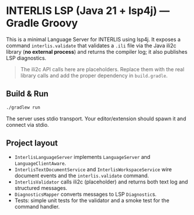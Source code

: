 # INTERLIS LSP (Java 21 + lsp4j) — Gradle Groovy

This is a minimal Language Server for INTERLIS using lsp4j. It exposes a command
`interlis.validate` that validates a `.ili` file via the Java ili2c library
(**no external process**) and returns the compiler log; it also publishes LSP diagnostics.

> The ili2c API calls here are placeholders. Replace them with the real library calls and add the proper dependency in `build.gradle`.

## Build & Run

```bash
./gradlew run
```

The server uses stdio transport. Your editor/extension should spawn it and connect via stdio.

## Project layout

- `InterlisLanguageServer` implements `LanguageServer` and `LanguageClientAware`.
- `InterlisTextDocumentService` and `InterlisWorkspaceService` wire document events and the `interlis.validate` command.
- `InterlisValidator` calls ili2c (placeholder) and returns both text log and structured messages.
- `DiagnosticsMapper` converts messages to LSP `Diagnostic`s.
- Tests: simple unit tests for the validator and a smoke test for the command handler.
